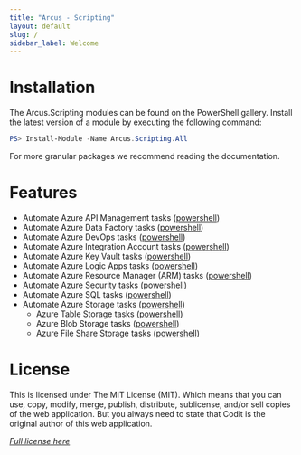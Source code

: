 ```yaml
---
title: "Arcus - Scripting"
layout: default
slug: /
sidebar_label: Welcome
---
```


# Installation

The Arcus.Scripting modules can be found on the PowerShell gallery.
Install the latest version of a module by executing the following command:

```powershell
PS> Install-Module -Name Arcus.Scripting.All
```

For more granular packages we recommend reading the documentation.

# Features

* Automate Azure API Management tasks ([powershell](./02-Features/powershell/azure-api-management.md))
* Automate Azure Data Factory tasks ([powershell](./02-Features/powershell/azure-data-factory.md))
* Automate Azure DevOps tasks ([powershell](./02-Features/powershell/azure-devops.md))
* Automate Azure Integration Account tasks ([powershell](./02-Features/powershell/azure-integration-account.md))
* Automate Azure Key Vault tasks ([powershell](./02-Features/powershell/azure-key-vault.md))
* Automate Azure Logic Apps tasks ([powershell](./02-Features/powershell/azure-logic-apps.md))
* Automate Azure Resource Manager (ARM) tasks ([powershell](./02-Features/powershell/arm.md))
* Automate Azure Security tasks ([powershell](./02-Features/powershell/azure-security.md))
* Automate Azure SQL tasks ([powershell](./02-Features/powershell/azure-sql.md))
* Automate Azure Storage tasks ([powershell](./02-Features/powershell/azure-storage/azure-storage-all.md))
    * Azure Table Storage tasks ([powershell](./02-Features/powershell/azure-storage/azure-storage-table.md))
    * Azure Blob Storage tasks ([powershell](./02-Features/powershell/azure-storage/azure-storage-blob.md))
    * Azure File Share Storage tasks ([powershell](./02-Features/powershell/azure-storage/azure-storage-fileshare.md))

# License
This is licensed under The MIT License (MIT). Which means that you can use, copy, modify, merge, publish, distribute, sublicense, and/or sell copies of the web application. But you always need to state that Codit is the original author of this web application.

*[Full license here](https://github.com/arcus-azure/arcus.scripting/blob/master/LICENSE)*
